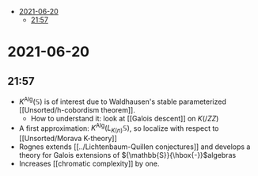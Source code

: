 -   [2021-06-20](#section)
    -   [21:57](#section-1)














2021-06-20
==========

21:57
-----

-   $K^\mathsf{Alg}({\mathbb{S}})$ is of interest due to Waldhausen's stable parameterized \[\[Unsorted/h-cobordism theorem\]\].
    -   How to understand it: look at \[\[Galois descent\]\] on $K(/ZZ)$
-   A first approximation: $K^\mathsf{Alg}(L_{K(n)} {\mathbb{S}})$, so localize with respect to \[\[Unsorted/Morava K-theory\]\]
-   Rognes extends \[\[../Lichtenbaum-Quillen conjectures\]\] and develops a theory for Galois extensions of ${\mathbb{S}}{\hbox{-}}$algebras
-   Increases \[\[chromatic complexity\]\] by one.
